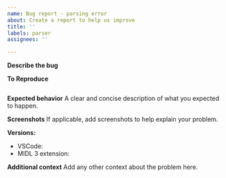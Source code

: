 ```yaml
---
name: Bug report - parsing error
about: Create a report to help us improve
title: ''
labels: parser
assignees: ''

---
```


**Describe the bug**
<!-- A clear and concise description of what the bug is. -->

**To Reproduce**
<!-- Insert your IDL here -->
```
```

**Expected behavior**
A clear and concise description of what you expected to happen.

**Screenshots**
If applicable, add screenshots to help explain your problem.

**Versions:**
 - VSCode: 
 - MIDL 3 extension:

**Additional context**
Add any other context about the problem here.
